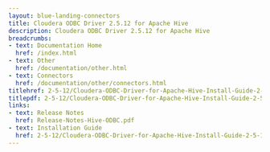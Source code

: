 ```yaml
---
layout: blue-landing-connectors
title: Cloudera ODBC Driver 2.5.12 for Apache Hive
description: Cloudera ODBC Driver 2.5.12 for Apache Hive
breadcrumbs:
- text: Documentation Home
  href: /index.html
- text: Other
  href: /documentation/other.html
- text: Connectors
  href: /documentation/other/connectors.html
titlehref: 2-5-12/Cloudera-ODBC-Driver-for-Apache-Hive-Install-Guide-2-5-12.pdf
titlepdf: 2-5-12/Cloudera-ODBC-Driver-for-Apache-Hive-Install-Guide-2-5-12.pdf
links:
- text: Release Notes
  href: Release-Notes-Hive-ODBC.pdf
- text: Installation Guide
  href: 2-5-12/Cloudera-ODBC-Driver-for-Apache-Hive-Install-Guide-2-5-12.pdf
---
```

